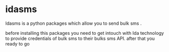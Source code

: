 # idasms 

Idasms is a python packages which allow you to send  bulk sms . 

before installing this packages you need to get intouch with Ida technology to provide  credentials of bulk sms to their bulks sms API.
after that  you ready to go
